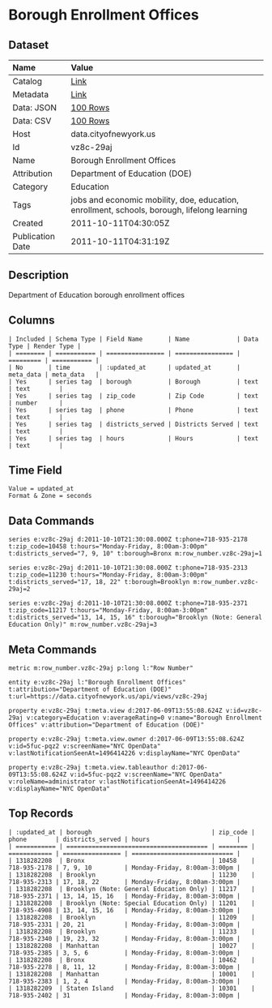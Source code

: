 # Borough Enrollment Offices

## Dataset

| Name | Value |
| :--- | :---- |
| Catalog | [Link](https://catalog.data.gov/dataset/borough-enrollment-offices-2c1fd) |
| Metadata | [Link](https://data.cityofnewyork.us/api/views/vz8c-29aj) |
| Data: JSON | [100 Rows](https://data.cityofnewyork.us/api/views/vz8c-29aj/rows.json?max_rows=100) |
| Data: CSV | [100 Rows](https://data.cityofnewyork.us/api/views/vz8c-29aj/rows.csv?max_rows=100) |
| Host | data.cityofnewyork.us |
| Id | vz8c-29aj |
| Name | Borough Enrollment Offices |
| Attribution | Department of Education (DOE) |
| Category | Education |
| Tags | jobs and economic mobility, doe, education, enrollment, schools, borough, lifelong learning |
| Created | 2011-10-11T04:30:05Z |
| Publication Date | 2011-10-11T04:31:19Z |

## Description

Department of Education borough enrollment offices

## Columns

```ls
| Included | Schema Type | Field Name       | Name             | Data Type | Render Type |
| ======== | =========== | ================ | ================ | ========= | =========== |
| No       | time        | :updated_at      | updated_at       | meta_data | meta_data   |
| Yes      | series tag  | borough          | Borough          | text      | text        |
| Yes      | series tag  | zip_code         | Zip Code         | text      | number      |
| Yes      | series tag  | phone            | Phone            | text      | text        |
| Yes      | series tag  | districts_served | Districts Served | text      | text        |
| Yes      | series tag  | hours            | Hours            | text      | text        |
```

## Time Field

```ls
Value = updated_at
Format & Zone = seconds
```

## Data Commands

```ls
series e:vz8c-29aj d:2011-10-10T21:30:08.000Z t:phone=718-935-2178 t:zip_code=10458 t:hours="Monday-Friday, 8:00am-3:00pm" t:districts_served="7, 9, 10" t:borough=Bronx m:row_number.vz8c-29aj=1

series e:vz8c-29aj d:2011-10-10T21:30:08.000Z t:phone=718-935-2313 t:zip_code=11230 t:hours="Monday-Friday, 8:00am-3:00pm" t:districts_served="17, 18, 22" t:borough=Brooklyn m:row_number.vz8c-29aj=2

series e:vz8c-29aj d:2011-10-10T21:30:08.000Z t:phone=718-935-2371 t:zip_code=11217 t:hours="Monday-Friday, 8:00am-3:00pm" t:districts_served="13, 14, 15, 16" t:borough="Brooklyn (Note: General Education Only)" m:row_number.vz8c-29aj=3
```

## Meta Commands

```ls
metric m:row_number.vz8c-29aj p:long l:"Row Number"

entity e:vz8c-29aj l:"Borough Enrollment Offices" t:attribution="Department of Education (DOE)" t:url=https://data.cityofnewyork.us/api/views/vz8c-29aj

property e:vz8c-29aj t:meta.view d:2017-06-09T13:55:08.624Z v:id=vz8c-29aj v:category=Education v:averageRating=0 v:name="Borough Enrollment Offices" v:attribution="Department of Education (DOE)"

property e:vz8c-29aj t:meta.view.owner d:2017-06-09T13:55:08.624Z v:id=5fuc-pqz2 v:screenName="NYC OpenData" v:lastNotificationSeenAt=1496414226 v:displayName="NYC OpenData"

property e:vz8c-29aj t:meta.view.tableauthor d:2017-06-09T13:55:08.624Z v:id=5fuc-pqz2 v:screenName="NYC OpenData" v:roleName=administrator v:lastNotificationSeenAt=1496414226 v:displayName="NYC OpenData"
```

## Top Records

```ls
| :updated_at | borough                                 | zip_code | phone        | districts_served | hours                        | 
| =========== | ======================================= | ======== | ============ | ================ | ============================ | 
| 1318282208  | Bronx                                   | 10458    | 718-935-2178 | 7, 9, 10         | Monday-Friday, 8:00am-3:00pm | 
| 1318282208  | Brooklyn                                | 11230    | 718-935-2313 | 17, 18, 22       | Monday-Friday, 8:00am-3:00pm | 
| 1318282208  | Brooklyn (Note: General Education Only) | 11217    | 718-935-2371 | 13, 14, 15, 16   | Monday-Friday, 8:00am-3:00pm | 
| 1318282208  | Brooklyn (Note: Special Education Only) | 11201    | 718-935-4908 | 13, 14, 15, 16   | Monday-Friday, 8:00am-3:00pm | 
| 1318282208  | Brooklyn                                | 11209    | 718-935-2331 | 20, 21           | Monday-Friday, 8:00am-3:00pm | 
| 1318282208  | Brooklyn                                | 11233    | 718-935-2340 | 19, 23, 32       | Monday-Friday, 8:00am-3:00pm | 
| 1318282208  | Manhattan                               | 10027    | 718-935-2385 | 3, 5, 6          | Monday-Friday, 8:00am-3:00pm | 
| 1318282208  | Bronx                                   | 10462    | 718-935-2278 | 8, 11, 12        | Monday-Friday, 8:00am-3:00pm | 
| 1318282208  | Manhattan                               | 10001    | 718-935-2383 | 1, 2, 4          | Monday-Friday, 8:00am-3:00pm | 
| 1318282209  | Staten Island                           | 10301    | 718-935-2402 | 31               | Monday-Friday, 8:00am-3:00pm | 
```